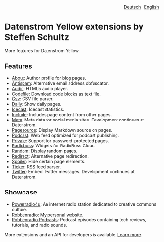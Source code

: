 <nav><p align="right"><a href="README-de.md">Deutsch</a> &nbsp; <a href="README.md">English</a></p></nav>

# Datenstrom Yellow extensions by Steffen Schultz

More features for Datenstrom Yellow.

## Features

* [About](https://github.com/schulle4u/yellow-extensions-schulle4u/tree/master/about): 
  Author profile for blog pages.
* [Antispam](https://github.com/schulle4u/yellow-extensions-schulle4u/tree/master/antispam): 
  Alternative email address obfuscator.
* [Audio](https://github.com/schulle4u/yellow-extensions-schulle4u/tree/master/audio): 
  HTML5 audio player.
* [Codefile](https://github.com/schulle4u/yellow-extensions-schulle4u/tree/master/codefile): 
  Download code blocks as text file.
* [Csv](https://github.com/schulle4u/yellow-extensions-schulle4u/tree/master/csv): 
  CSV file parser.
* [Daily](https://github.com/schulle4u/yellow-extensions-schulle4u/tree/master/daily): 
  Show daily pages.
* [Icecast](https://github.com/schulle4u/yellow-extensions-schulle4u/tree/master/icecast): 
  Icecast statistics.
* [Include](https://github.com/schulle4u/yellow-extensions-schulle4u/tree/master/include): 
  Includes page content from other pages.
* [Meta](https://github.com/datenstrom/yellow-extensions/tree/master/source/meta): 
  Meta data for social media sites. Development continues at Datenstrom.
* [Pagesource](https://github.com/schulle4u/yellow-extensions-schulle4u/tree/master/pagesource): 
  Display Markdown source on pages.
* [Podcast](https://github.com/schulle4u/yellow-extensions-schulle4u/tree/master/podcast): 
  Web feed optimized for podcast publishing.
* [Private](https://github.com/schulle4u/yellow-extensions-schulle4u/tree/master/private): 
  Support for password-protected pages.
* [Radioboss](https://github.com/schulle4u/yellow-extensions-schulle4u/tree/master/radioboss): 
  Widgets for RadioBoss Cloud.
* [Random](https://github.com/schulle4u/yellow-extensions-schulle4u/tree/master/random): 
  Display random pages.
* [Redirect](https://github.com/schulle4u/yellow-extensions-schulle4u/tree/master/redirect): 
  Alternative page redirection.
* [Spoiler](https://github.com/schulle4u/yellow-extensions-schulle4u/tree/master/spoiler): 
  Hide certain page elements.
* [Ticker](https://github.com/schulle4u/yellow-extensions-schulle4u/tree/master/ticker): 
  RSS feed parser.
* [Twitter](https://github.com/datenstrom/yellow-extensions/tree/master/source/twitter): 
  Embed Twitter messages. Development continues at Datenstrom.

## Showcase

* [Powerradio4u](https://powerradio4u.de): 
  An internet radio station dedicated to creative commons culture.
* [Robbenradio](https://robbenradio.de): 
  My personal website.
* [Robbenradio Podcasts](https://podcast.robbenradio.de): 
  Podcast episodes containing tech reviews, tutorials, and radio sounds.

More extensions and an API for developers is available. [Learn more](https://datenstrom.se/yellow/help/).
